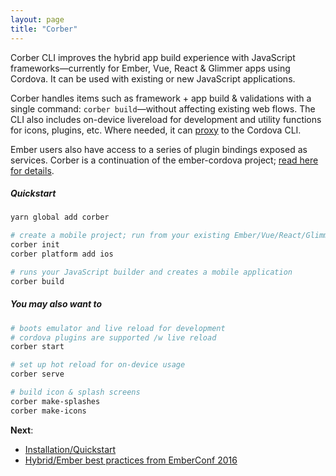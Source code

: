 ```yaml
---
layout: page
title: "Corber"
---
```


Corber CLI improves the hybrid app build experience with JavaScript frameworks&mdash;currently for Ember, Vue, React & Glimmer apps using Cordova. It can be used with existing or new JavaScript applications.

Corber handles items such as framework + app build & validations with a single command: `corber build`&mdash;without affecting existing web flows. The CLI also includes on-device livereload for development and utility functions for icons, plugins, etc. Where needed, it can [proxy](/pages/cli#proxy) to the Cordova CLI.

Ember users also have access to a series of plugin bindings exposed as services. Corber is a continuation of the ember-cordova project; [read here for details](http://blog.isleofcode.com/announcing-corber-ember-cordova-vue).

##### Quickstart

```bash
yarn global add corber

# create a mobile project; run from your existing Ember/Vue/React/Glimmer app
corber init
corber platform add ios

# runs your JavaScript builder and creates a mobile application
corber build
```

##### You may also want to

```bash
# boots emulator and live reload for development
# cordova plugins are supported /w live reload
corber start

# set up hot reload for on-device usage
corber serve

# build icon & splash screens
corber make-splashes
corber make-icons
```

**Next**:

- [Installation/Quickstart](pages/installation)
- [Hybrid/Ember best practices from EmberConf 2016](https://www.youtube.com/embed/Ry639hvWKbM)
